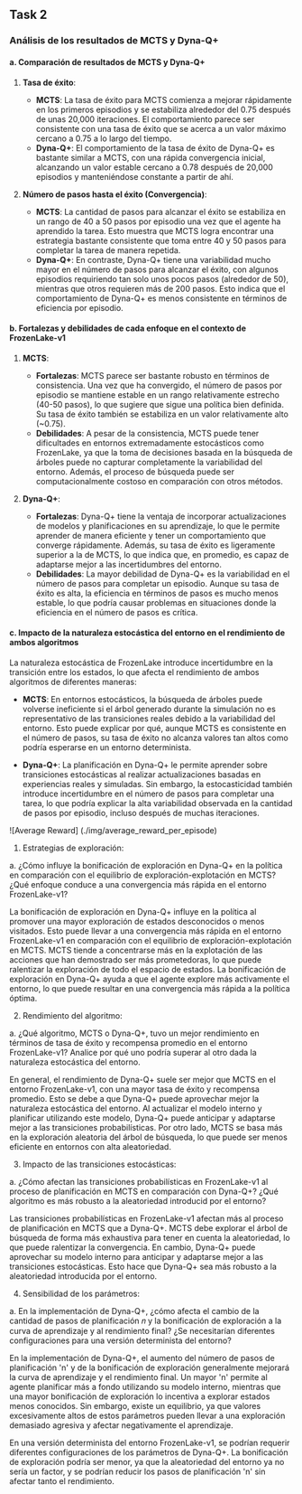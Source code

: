 ## Task 2

### Análisis de los resultados de MCTS y Dyna-Q+

#### a. Comparación de resultados de MCTS y Dyna-Q+

1. **Tasa de éxito**:
   - **MCTS**: La tasa de éxito para MCTS comienza a mejorar rápidamente en los primeros episodios y se estabiliza alrededor del 0.75 después de unas 20,000 iteraciones. El comportamiento parece ser consistente con una tasa de éxito que se acerca a un valor máximo cercano a 0.75 a lo largo del tiempo.
   - **Dyna-Q+**: El comportamiento de la tasa de éxito de Dyna-Q+ es bastante similar a MCTS, con una rápida convergencia inicial, alcanzando un valor estable cercano a 0.78 después de 20,000 episodios y manteniéndose constante a partir de ahí.

2. **Número de pasos hasta el éxito (Convergencia)**:
   - **MCTS**: La cantidad de pasos para alcanzar el éxito se estabiliza en un rango de 40 a 50 pasos por episodio una vez que el agente ha aprendido la tarea. Esto muestra que MCTS logra encontrar una estrategia bastante consistente que toma entre 40 y 50 pasos para completar la tarea de manera repetida.
   - **Dyna-Q+**: En contraste, Dyna-Q+ tiene una variabilidad mucho mayor en el número de pasos para alcanzar el éxito, con algunos episodios requiriendo tan solo unos pocos pasos (alrededor de 50), mientras que otros requieren más de 200 pasos. Esto indica que el comportamiento de Dyna-Q+ es menos consistente en términos de eficiencia por episodio.

#### b. Fortalezas y debilidades de cada enfoque en el contexto de FrozenLake-v1

1. **MCTS**:
   - **Fortalezas**: MCTS parece ser bastante robusto en términos de consistencia. Una vez que ha convergido, el número de pasos por episodio se mantiene estable en un rango relativamente estrecho (40-50 pasos), lo que sugiere que sigue una política bien definida. Su tasa de éxito también se estabiliza en un valor relativamente alto (~0.75).
   - **Debilidades**: A pesar de la consistencia, MCTS puede tener dificultades en entornos extremadamente estocásticos como FrozenLake, ya que la toma de decisiones basada en la búsqueda de árboles puede no capturar completamente la variabilidad del entorno. Además, el proceso de búsqueda puede ser computacionalmente costoso en comparación con otros métodos.

2. **Dyna-Q+**:
   - **Fortalezas**: Dyna-Q+ tiene la ventaja de incorporar actualizaciones de modelos y planificaciones en su aprendizaje, lo que le permite aprender de manera eficiente y tener un comportamiento que converge rápidamente. Además, su tasa de éxito es ligeramente superior a la de MCTS, lo que indica que, en promedio, es capaz de adaptarse mejor a las incertidumbres del entorno.
   - **Debilidades**: La mayor debilidad de Dyna-Q+ es la variabilidad en el número de pasos para completar un episodio. Aunque su tasa de éxito es alta, la eficiencia en términos de pasos es mucho menos estable, lo que podría causar problemas en situaciones donde la eficiencia en el número de pasos es crítica.

#### c. Impacto de la naturaleza estocástica del entorno en el rendimiento de ambos algoritmos

La naturaleza estocástica de FrozenLake introduce incertidumbre en la transición entre los estados, lo que afecta el rendimiento de ambos algoritmos de diferentes maneras:

- **MCTS**: En entornos estocásticos, la búsqueda de árboles puede volverse ineficiente si el árbol generado durante la simulación no es representativo de las transiciones reales debido a la variabilidad del entorno. Esto puede explicar por qué, aunque MCTS es consistente en el número de pasos, su tasa de éxito no alcanza valores tan altos como podría esperarse en un entorno determinista.

- **Dyna-Q+**: La planificación en Dyna-Q+ le permite aprender sobre transiciones estocásticas al realizar actualizaciones basadas en experiencias reales y simuladas. Sin embargo, la estocasticidad también introduce incertidumbre en el número de pasos para completar una tarea, lo que podría explicar la alta variabilidad observada en la cantidad de pasos por episodio, incluso después de muchas iteraciones.

![Average Reward] (./img/average_reward_per_episode)


1. Estrategias de exploración:

a. ¿Cómo influye la bonificación de exploración en Dyna-Q+ en la política en comparación con el equilibrio de exploración-explotación en MCTS? ¿Qué enfoque conduce a una convergencia más rápida en el entorno FrozenLake-v1?

La bonificación de exploración en Dyna-Q+ influye en la política al promover una mayor exploración de estados desconocidos o menos visitados. Esto puede llevar a una convergencia más rápida en el entorno FrozenLake-v1 en comparación con el equilibrio de exploración-explotación en MCTS. MCTS tiende a concentrarse más en la explotación de las acciones que han demostrado ser más prometedoras, lo que puede ralentizar la exploración de todo el espacio de estados. La bonificación de exploración en Dyna-Q+ ayuda a que el agente explore más activamente el entorno, lo que puede resultar en una convergencia más rápida a la política óptima.

2. Rendimiento del algoritmo:

a. ¿Qué algoritmo, MCTS o Dyna-Q+, tuvo un mejor rendimiento en términos de tasa de éxito y recompensa promedio en el entorno FrozenLake-v1? Analice por qué uno podría superar al otro dada la naturaleza estocástica del entorno.

En general, el rendimiento de Dyna-Q+ suele ser mejor que MCTS en el entorno FrozenLake-v1, con una mayor tasa de éxito y recompensa promedio. Esto se debe a que Dyna-Q+ puede aprovechar mejor la naturaleza estocástica del entorno. Al actualizar el modelo interno y planificar utilizando este modelo, Dyna-Q+ puede anticipar y adaptarse mejor a las transiciones probabilísticas. Por otro lado, MCTS se basa más en la exploración aleatoria del árbol de búsqueda, lo que puede ser menos eficiente en entornos con alta aleatoriedad.

3. Impacto de las transiciones estocásticas:

a. ¿Cómo afectan las transiciones probabilísticas en FrozenLake-v1 al proceso de planificación en MCTS en comparación con Dyna-Q+? ¿Qué algoritmo es más robusto a la aleatoriedad introducid por el entorno?

Las transiciones probabilísticas en FrozenLake-v1 afectan más al proceso de planificación en MCTS que a Dyna-Q+. MCTS debe explorar el árbol de búsqueda de forma más exhaustiva para tener en cuenta la aleatoriedad, lo que puede ralentizar la convergencia. En cambio, Dyna-Q+ puede aprovechar su modelo interno para anticipar y adaptarse mejor a las transiciones estocásticas. Esto hace que Dyna-Q+ sea más robusto a la aleatoriedad introducida por el entorno.

4. Sensibilidad de los parámetros:

a. En la implementación de Dyna-Q+, ¿cómo afecta el cambio de la cantidad de pasos de planificación 𝑛 y la bonificación de exploración a la curva de aprendizaje y al rendimiento final? ¿Se necesitarían diferentes configuraciones para una versión determinista del entorno?

En la implementación de Dyna-Q+, el aumento del número de pasos de planificación 'n' y de la bonificación de exploración generalmente mejorará la curva de aprendizaje y el rendimiento final. Un mayor 'n' permite al agente planificar más a fondo utilizando su modelo interno, mientras que una mayor bonificación de exploración lo incentiva a explorar estados menos conocidos. Sin embargo, existe un equilibrio, ya que valores excesivamente altos de estos parámetros pueden llevar a una exploración demasiado agresiva y afectar negativamente el aprendizaje.

En una versión determinista del entorno FrozenLake-v1, se podrían requerir diferentes configuraciones de los parámetros de Dyna-Q+. La bonificación de exploración podría ser menor, ya que la aleatoriedad del entorno ya no sería un factor, y se podrían reducir los pasos de planificación 'n' sin afectar tanto el rendimiento.


